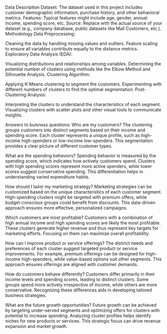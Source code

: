 Data Description
Dataset: The dataset used in this project includes customer demographic information, purchase history, and other behavioral metrics.
Features: Typical features might include age, gender, annual income, spending score, etc.
Source: Replace with the actual source of your dataset (e.g., company database, public datasets like Mall Customers, etc.).
Methodology
Data Preprocessing:

Cleaning the data by handling missing values and outliers.
Feature scaling to ensure all variables contribute equally to the distance metrics.
Exploratory Data Analysis (EDA):

Visualizing distributions and relationships among variables.
Determining the potential number of clusters using methods like the Elbow Method and Silhouette Analysis.
Clustering Algorithm:

Applying K-Means clustering to segment the customers.
Experimenting with different numbers of clusters to find the optimal segmentation.
Post-Clustering Analysis:

Interpreting the clusters to understand the characteristics of each segment.
Visualizing clusters with scatter plots and other visual tools to communicate insights.

Answers to buisness questions:
Who are my customers?
The clustering groups customers into distinct segments based on their income and spending score. Each cluster represents a unique profile, such as high-income high-spenders or low-income low-spenders. This segmentation provides a clear picture of different customer types.

What are the spending behaviors?
Spending behavior is measured by the spending score, which indicates how actively customers spend. Clusters with high spending scores represent more active spenders, while lower scores suggest conservative spending. This differentiation helps in understanding varied expenditure habits.

How should I tailor my marketing strategy?
Marketing strategies can be customized based on the unique characteristics of each customer segment. High-spending clusters might be targeted with premium offers, while budget-conscious groups could benefit from discounts. This data-driven approach ensures more effective, personalized campaigns.

Which customers are most profitable?
Customers with a combination of high annual income and high spending scores are likely the most profitable. These clusters generate higher revenue and thus represent key targets for marketing efforts. Focusing on them can maximize overall profitability.

How can I improve product or service offerings?
The distinct needs and preferences of each cluster suggest targeted product or service improvements. For example, premium offerings can be designed for high-income high-spenders, while value-based options suit other segments. This approach ensures offerings are aligned with customer demands.

How do customers behave differently?
Customers differ primarily in their income levels and spending scores, leading to distinct clusters. Some groups spend more actively irrespective of income, while others are more conservative. Recognizing these differences aids in developing tailored business strategies.

What are the future growth opportunities?
Future growth can be achieved by targeting under-served segments and optimizing offers for clusters with potential to increase spending. Analyzing cluster profiles helps identify niches for new products or services. This strategic focus can drive revenue expansion and market growth.
